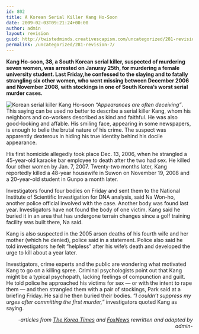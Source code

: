 ```yaml
---
id: 802
title: A Korean Serial Killer Kang Ho-Soon
date: 2009-02-03T09:21:24+00:00
author: admin
layout: revision
guid: http://twistedminds.creativescapism.com/uncategorized/281-revision-7/
permalink: /uncategorized/281-revision-7/
---
```

<p class="dropcap-first">
  <strong>Kang Ho-soon, 38, a South Korean serial killer, suspected of murdering seven women, was arrested on Januray 25th, for murdering a female university student. Last Friday,he confessed to the slaying and to fatally strangling six other women, who went missing between December 2006 and November 2008, with stockings in one of South Korea&#8217;s worst serial murder cases.</strong>
</p>

<img src="img/post/KangHo.jpg" title="Kang Ho-soon" alt="Korean serial killer Kang Ho-soon" class="left" /> _&#8220;Appearances are often deceiving&#8221;_. This saying can be used no better to describe a serial killer Kang, whom his neighbors and co-workers described as kind and faithful. He was also good-looking and affable. His smiling face, appearing in some newspapers, is enough to belie the brutal nature of his crime. The suspect was apparently dexterous in hiding his true identity behind his docile appearance.

His first homicide allegedly took place Dec. 13, 2006, when he strangled a 45-year-old karaoke bar employee to death after the two had sex. He killed four other women by Jan. 7, 2007. Twenty-two months later, Kang reportedly killed a 48-year housewife in Suwon on November 19, 2008 and a 20-year-old student in Gunpo a month later.

Investigators found four bodies on Friday and sent them to the National Institute of Scientific Investigation for DNA analysis, said Na Won-ho, another police official involved with the case. Another body was found last year. Investigators have not found the body of one victim. Kang said he buried it in an area that has undergone terrain changes since a golf training facility was built there, Na said.

Kang is also suspected in the 2005 arson deaths of his fourth wife and her mother (which he denied), police said in a statement. Police also said he told investigators he felt &#8220;helpless&#8221; after his wife&#8217;s death and developed the urge to kill about a year later.

Investigators, crime experts and the public are wondering what motivated Kang to go on a killing spree. Criminal psychologists point out that Kang might be a typical psychopath, lacking feelings of compunction and guilt. He told police he approached his victims for sex — or with the intent to rape them — and then strangled them with a pair of stockings, Park said at a briefing Friday. He said he then buried their bodies. _&#8220;I couldn&#8217;t suppress my urges after committing the first murder,&#8221;_ investigators quoted Kang as saying.

<p style="text-align: right;">
  <em>-articles from <a title="The Korea Times" href="http://www.koreatimes.co.kr">The Korea Times</a> and <a title="Fox News" href="http://www.foxnews.com">FoxNews</a> rewritten and adapted by admin-</em>
</p>